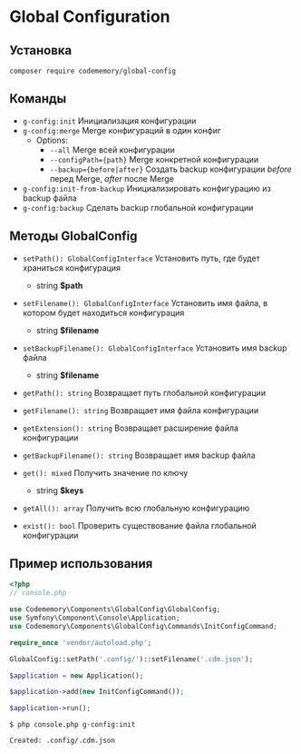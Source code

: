 # Global Configuration

## Установка

```
composer require codememory/global-config
```

## Команды

* `g-config:init` Инициализация конфигурации
* `g-config:merge` Merge конфигураций в один конфиг
    * Options:
        * `--all` Merge всей конфигурации
        * `--configPath={path}` Merge конкретной конфигурации
        * `--backup={before|after}` Создать backup конфигурации *before* перед Merge, *after* после Merge
* `g-config:init-from-backup` Инициализировать конфигурацию из backup файла
* `g-config:backup` Сделать backup глобальной конфигурации

## Методы GlobalConfig
* `setPath(): GlobalConfigInterface` Установить путь, где будет храниться конфигурация
    * string **$path**


* `setFilename(): GlobalConfigInterface` Установить имя файла, в котором будет находиться конфигурация
    * string **$filename**


* `setBackupFilename(): GlobalConfigInterface` Установить имя backup файла
    * string **$filename**


* `getPath(): string` Возвращает путь глобальной конфигурации


* `getFilename(): string` Возвращает имя файла конфигурации


* `getExtension(): string` Возвращает расширение файла конфигурации


* `getBackupFilename(): string` Возвращает имя backup файла


* `get(): mixed` Получить значение по ключу
    * string **$keys**


* `getAll(): array` Получить всю глобальную конфигурацию


* `exist(): bool` Проверить существование файла глобальной конфигурации


## Пример использования

```php
<?php
// console.php

use Codememory\Components\GlobalConfig\GlobalConfig;
use Symfony\Component\Console\Application;
use Codememory\Components\GlobalConfig\Commands\InitConfigCommand;

require_once 'vendor/autoload.php';

GlobalConfig::setPath('.config/')::setFilename('.cdm.json');

$application = new Application();

$application->add(new InitConfigCommand());

$application->run();
```

```
$ php console.php g-config:init

Created: .config/.cdm.json
```